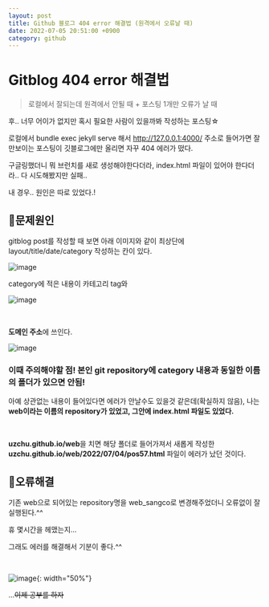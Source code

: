```yaml
---
layout: post
title: Github 블로그 404 error 해결법 (원격에서 오류날 때)
date: 2022-07-05 20:51:00 +0900
category: github
---
```


# Gitblog 404 error 해결법

> 로컬에서 잘되는데 원격에서 안될 때 + 포스팅 1개만 오류가 날 때

후.. 너무 어이가 없지만 혹시 필요한 사람이 있을까봐 작성하는 포스팅☆

로컬에서 bundle exec jekyll serve 해서 http://127.0.0.1:4000/ 주소로 들어가면 잘만보이는 포스팅이 깃블로그에만 올리면 자꾸 404 에러가 떴다.

구글링했더니 뭐 브런치를 새로 생성해야한다더라, index.html 파일이 있어야 한다더라.. 다 시도해봤지만 실패..

내 경우.. 원인은 따로 있었다.!

## 📍문제원인

gitblog post를 작성할 때 보면 아래 이미지와 같이 최상단에 layout/title/date/category 작성하는 칸이 있다.

![image](https://user-images.githubusercontent.com/58683097/177323932-189c63d8-3f3d-4354-bf3a-85f2247945c8.png)

category에 적은 내용이 카테고리 tag와

![image](https://user-images.githubusercontent.com/58683097/177322358-6cc3d3fc-681a-4d6e-a38f-ac82811296e9.png)

<br>

**도메인 주소**에 쓰인다.

![image](https://user-images.githubusercontent.com/58683097/177322419-02457fbc-ca15-4627-b5d7-46eef9d8b5e1.png)

### 이때 주의해야할 점! 본인 git repository에 category 내용과 동일한 이름의 폴더가 있으면 안됨!

아예 상관없는 내용이 들어있다면 에러가 안날수도 있을것 같은데(확실하지 않음), 나는 **web이라는 이름의 repository가 있었고, 그안에 index.html 파일도 있었다.**

<br>

**uzchu.github.io/web**을 치면 해당 폴더로 들어가져서 새롭게 작성한 **uzchu.github.io/web/2022/07/04/pos57.html** 파일이 에러가 났던 것이다.

## 📍오류해결

기존 web으로 되어있는 repository명을 web_sangco로 변경해주었더니 오류없이 잘 실행된다.^^

휴 몇시간을 헤맸는지...

그래도 에러를 해결해서 기분이 좋다.^^

<br>

![image](https://user-images.githubusercontent.com/58683097/177323449-a28fab85-50c5-47f6-aeca-c863382b5d59.png){: width="50%"}

...~~이제 공부를 하자~~
